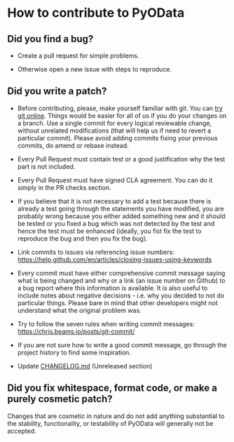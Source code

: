 # How to contribute to PyOData

## **Did you find a bug?**

* Create a pull request for simple problems.

* Otherwise open a new issue with steps to reproduce.

## **Did you write a patch?**

* Before contributing, please, make yourself familiar with git. You can [try
  git online](https://try.github.io/). Things would be easier for all of us if
  you do your changes on a branch. Use a single commit for every logical
  reviewable change, without unrelated modifications (that will help us if need
  to revert a particular commit). Please avoid adding commits fixing your
  previous commits, do amend or rebase instead.

* Every Pull Request must contain test or a good justification why
  the test part is not included.
  
* Every Pull Request must have signed CLA agreement. You can do it simply in the PR checks section.

* If you believe that it is not necessary to add a test because there is
  already a test going through the statements you have modified, you are probably
  wrong because you either added something new and it should be tested or you fixed
  a bug which was not detected by the test and hence the test must be enhanced
  (ideally, you fist fix the test to reproduce the bug and then you fix the bug).

* Link commits to issues via referencing issue numbers: https://help.github.com/en/articles/closing-issues-using-keywords

* Every commit must have either comprehensive commit message saying what is being
  changed and why or a link (an issue number on Github) to a bug report where
  this information is available. It is also useful to include notes about
  negative decisions - i.e. why you decided to not do particular things. Please
  bare in mind that other developers might not understand what the original
  problem was.

* Try to follow the seven rules when writing commit messages: https://chris.beams.io/posts/git-commit/

* If you are not sure how to write a good commit message, go through
  the project history to find some inspiration.

* Update [CHANGELOG.md](CHANGELOG.md) (Unreleased section)

## **Did you fix whitespace, format code, or make a purely cosmetic patch?**

Changes that are cosmetic in nature and do not add anything substantial to the
stability, functionality, or testability of PyOData will generally not be
accepted.
